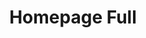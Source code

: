 ---
title: "Homepage Full"
layout: "full" # layout value (full or list)
sidebar: "false" # sidebar value (left,right or false)
---
